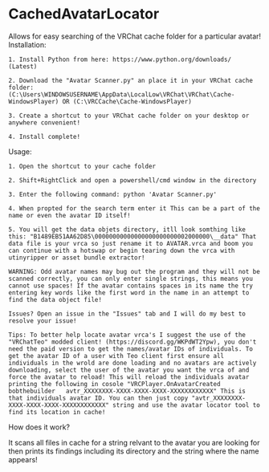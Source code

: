 # CachedAvatarLocator
Allows for easy searching of the VRChat cache folder for a particular avatar!
Installation:

	1. Install Python from here: https://www.python.org/downloads/ (Latest)
	
	2. Download the "Avatar Scanner.py" an place it in your VRChat cache folder: (C:\Users\WINDOWSUSERNAME\AppData\LocalLow\VRChat\VRChat\Cache-WindowsPlayer) OR (C:\VRCCache\Cache-WindowsPlayer)
	
	3. Create a shortcut to your VRChat cache folder on your desktop or anywhere convenient!
	
	4. Install complete!
	
Usage:

	1. Open the shortcut to your cache folder
	
	2. Shift+RightClick and open a powershell/cmd window in the directory
	
	3. Enter the following command: python 'Avatar Scanner.py'
	
	4. When propted for the search term enter it This can be a part of the name or even the avatar ID itself!
	
	5. You will get the data objets directory, itll look somthing like this: "B1489EB51AA62D85\00000000000000000000000002000000\__data" That data file is your vrca so just rename it to AVATAR.vrca and boom you can continue with a hotswap or begin tearing down the vrca with utinyripper or asset bundle extractor!
		
	WARNING: Odd avatar names may bug out the program and they will not be scanned correctly, you can only enter single strings, this means you cannot use spaces! If the avatar contains spaces in its name the try entering key words like the first word in the name in an attempt to find the data object file!
	 
	Issues? Open an issue in the "Issues" tab and I will do my best to resolve your issue!
	
	Tips: To better help locate avatar vrca's I suggest the use of the "VRChatTeo" modded client! (https://discord.gg/WKPdWT2Ypw), you don't need the paid version to get the names/avatar IDs of individuals. To get the avatar ID of a user with Teo client first ensure all individuals in the wrold are done loading and no avatars are actively downloading, select the user of the avatar you want the vrca of and force the avatar to reload! This will reload the individuals avatar printing the following in cosole "VRCPlayer.OnAvatarCreated bobthebuilder   avtr_XXXXXXXX-XXXX-XXXX-XXXX-XXXXXXXXXXXX" This is that individuals avatar ID. You can then just copy "avtr_XXXXXXXX-XXXX-XXXX-XXXX-XXXXXXXXXXXX" string and use the avatar locator tool to find its location in cache!
How does it work?

It scans all files in cache for a string relvant to the avatar you are looking for then prints its findings including its directory and the string where the name appears!